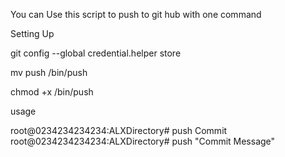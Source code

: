 You can Use this script to push to git hub with one command

Setting Up

git config --global credential.helper store

mv push /bin/push

chmod +x /bin/push


usage

root@0234234234234:ALXDirectory#  push Commit
root@0234234234234:ALXDirectory#  push "Commit Message"
